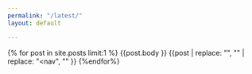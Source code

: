 ```yaml
---
permalink: "/latest/"
layout: default

---
```


{% for post in site.posts limit:1 %}
  {{post.body }}
  {{post | replace: "<!doctype html>", "" | replace: "\<nav", "" }}
{%endfor%}
